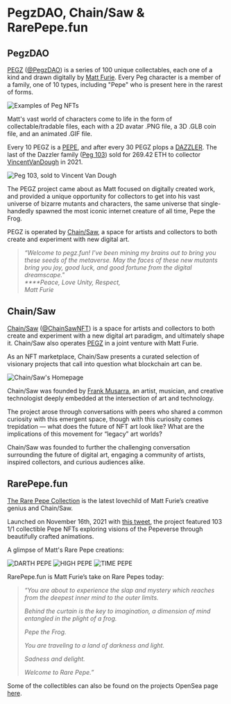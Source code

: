 # PegzDAO, Chain/Saw & RarePepe.fun

## **PegzDAO**

[PEGZ](https://www.pegz.fun/) ([@PegzDAO](https://twitter.com/PegzDAO)) is a series of 100 unique collectables, each one of a kind and drawn digitally by [Matt Furie](https://mattfurie.com/). Every Peg character is a member of a family, one of 10 types, including "Pepe" who is present here in the rarest of forms.

![Examples of Peg NFTs](<../.gitbook/assets/peg examples.gif>)

Matt's vast world of characters come to life in the form of collectable/tradable files, each with a 2D avatar .PNG file, a 3D .GLB coin file, and an animated .GIF file.

Every 10 PEGZ is a [PEPE](https://www.pegz.fun/family/peper), and after every 30 PEGZ plops a [DAZZLER](https://www.pegz.fun/family/dazzler). The last of the Dazzler family ([Peg 103](https://www.pegz.fun/asset/peg-103)) sold for 269.42 ETH to collector [VincentVanDough](https://twitter.com/Vince\_Van\_Dough) in 2021.

![Peg 103,  sold to Vincent Van Dough](<../.gitbook/assets/peg 103.gif>)

The PEGZ project came about as Matt focused on digitally created work, and provided a unique opportunity for collectors to get into his vast universe of bizarre mutants and characters, the same universe that single-handedly spawned the most iconic internet creature of all time, Pepe the Frog.

PEGZ is operated by [Chain/Saw](https://www.chainsaw.fun/), a space for artists and collectors to both create and experiment with new digital art.

> _“Welcome to pegz.fun! I've been mining my brains out to bring you these seeds of the metaverse. May the faces of these new mutants bring you joy, good luck, and good fortune from the digital dreamscape."_\
> _****Peace, Love Unity, Respect,_\
> _Matt Furie_

## **Chain/Saw**

[Chain/Saw](https://www.chainsaw.fun/) ([@ChainSawNFT](https://twitter.com/ChainSawNFT)) is a space for artists and collectors to both create and experiment with a new digital art paradigm, and ultimately shape it. Chain/Saw also operates [PEGZ](http://pegz) in a joint venture with Matt Furie.

As an NFT marketplace, Chain/Saw presents a curated selection of visionary projects that call into question what blockchain art can be.

![Chain/Saw's Homepage](<../.gitbook/assets/chainsaw homepage.png>)

Chain/Saw was founded by [Frank Musarra](http://heartsofdarknesses.es/), an artist, musician, and creative technologist deeply embedded at the intersection of art and technology.

The project arose through conversations with peers who shared a common curiosity with this emergent space, though with this curiosity comes trepidation — what does the future of NFT art look like? What are the implications of this movement for “legacy” art worlds?

Chain/Saw was founded to further the challenging conversation surrounding the future of digital art, engaging a community of artists, inspired collectors, and curious audiences alike.

## **RarePepe.fun**

[The Rare Pepe Collection](https://www.rarepepes.fun/) is the latest lovechild of Matt Furie’s creative genius and Chain/Saw.

Launched on November 16th, 2021 with [this tweet](https://twitter.com/ChainSawNFT/status/1460728045111808009), the project featured 103 1/1 collectible Pepe NFTs exploring visions of the Pepeverse through beautifully crafted animations.

A glimpse of Matt's Rare Pepe creations:

![DARTH PEPE](../.gitbook/assets/darthpepe.png) ![HIGH PEPE](../.gitbook/assets/highpepe.png) ![TIME PEPE](../.gitbook/assets/timepepe.png)

RarePepe.fun is Matt Furie’s take on Rare Pepes today:

> _“You are about to experience the slap and mystery which reaches from the deepest inner mind to the outer limits._
>
> _Behind the curtain is the key to imagination, a dimension of mind entangled in the plight of a frog._
>
> _Pepe the Frog._
>
> _You are traveling to a land of darkness and light._
>
> _Sadness and delight._
>
> _Welcome to Rare Pepe.”_

Some of the collectibles can also be found on the projects OpenSea page [here](https://opensea.io/collection/rarepepe-by-matt-furie).
